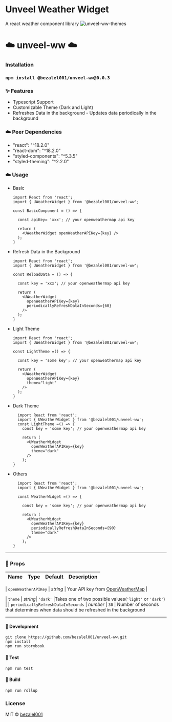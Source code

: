 # Unveel Weather Widget

A react weather component library ![unveel-ww-themes](https://user-images.githubusercontent.com/11287142/185853886-b8c849a1-3a61-42c9-9187-fbc4cf3eaf40.png)

# ☁️ unveel-ww ☁️

### Installation

### `npm install @bezalel001/unveel-ww@0.0.3`

### ✨ Features

-   Typescript Support
-   Customizable Theme (Dark and Light)
-   Refreshes Data in the background - Updates data periodically in the background

### ☁️ Peer Dependencies

-   "react": "^18.2.0"
-   "react-dom": "^18.2.0"
-   "styled-components": "^5.3.5"
-   "styled-theming": "^2.2.0"

### ☁️ Usage

-   Basic

    ```JSX
    import React from 'react';
    import { UWeatherWidget } from '@bezalel001/unveel-ww';

    const BasicComponent = () => {

      const apiKey= 'xxx'; // your openweathermap api key

      return (
        <UWeatherWidget openWeatherAPIKey={key} />
      );
    }
    ```

-   Refresh Data in the Background

    ```JSX
    import React from 'react';
    import { UWeatherWidget } from '@bezalel001/unveel-ww';

    const ReloadData = () => {

      const key = 'xxx'; // your openweathermap api key

      return (
        <UWeatherWidget
          openWeatherAPIKey={key}
          periodicallyRefreshDataInSeconds={60}
        />
      );
    }
    ```

-   Light Theme

    ```JSX
    import React from 'react';
    import { UWeatherWidget } from '@bezalel001/unveel-ww';

    const LightTheme =() => {

      const key = 'some key'; // your openweathermap api key

      return (
        <UWeatherWidget
          openWeatherAPIKey={key}
          theme="light"
        />
      );
    }
    ```

-   Dark Theme

    ```JSX
      import React from 'react';
      import { UWeatherWidget } from '@bezalel001/unveel-ww';
      const LightTheme =() => {
        const key = 'some key'; // your openweathermap api key

        return (
          <UWeatherWidget
            openWeatherAPIKey={key}
            theme="dark"
          />
        );
    }

    ```

-   Others

    ```JSX
      import React from 'react';
      import { UWeatherWidget } from '@bezalel001/unveel-ww';

      const WeatherWidget =() => {

        const key = 'some key'; // your openweathermap api key

        return (
          <UWeatherWidget
            openWeatherAPIKey={key}
            periodicallyRefreshDataInSeconds={90}
            theme="dark"
          />
        );
    }
    ```

---

### 📝 Props

| Name | Type | Default | Description |
| ---- | ---- | ------- | ----------- |

| `openWeatherAPIKey` | _string_ | Your API key from [OpenWeatherMap](https://openweathermap.org/) |

| `theme` | _string_| `'dark'` |Takes one of two possible values(`'light'` or `'dark'`) | | `periodicallyRefreshDataInSeconds` | _number_ | `30` | Number of seconds that determines when data should be
refreshed in the background

---

#### 🔨 Development

```
git clone https://github.com/bezalel001/unveel-ww.git
npm install
npm run storybook
```

#### 🧪 Test

`npm run test`

#### 🔧 Build

`npm run rollup`

### License

MIT © [bezalel001](https://github.com/bezalel001)
